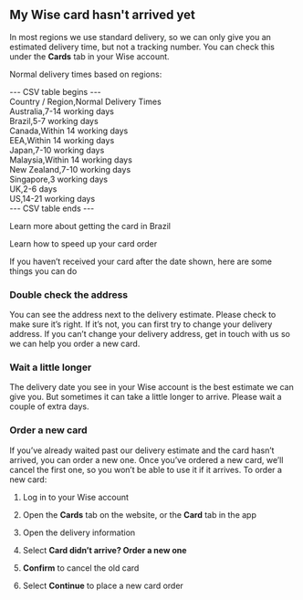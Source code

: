 ## My Wise card hasn't arrived yet  
In most regions we use standard delivery, so we can only give you an estimated delivery time, but not a tracking number. You can check this under the **Cards** tab in your Wise account.

Normal delivery times based on regions: 


--- CSV table begins ---  
Country / Region,Normal Delivery Times  
Australia,7-14 working days  
Brazil,5-7 working days  
Canada,Within 14 working days  
EEA,Within 14 working days  
Japan,7-10 working days  
Malaysia,Within 14 working days  
New Zealand,7-10 working days  
Singapore,3 working days  
UK,2-6 days  
US,14-21 working days  
--- CSV table ends ---  


Learn more about getting the card in Brazil

Learn how to speed up your card order

If you haven’t received your card after the date shown, here are some things you can do

### Double check the address

You can see the address next to the delivery estimate. Please check to make sure it’s right. If it’s not, you can first try to change your delivery address. If you can’t change your delivery address, get in touch with us so we can help you order a new card.

### Wait a little longer

The delivery date you see in your Wise account is the best estimate we can give you. But sometimes it can take a little longer to arrive. Please wait a couple of extra days.

### Order a new card

If you’ve already waited past our delivery estimate and the card hasn’t arrived, you can order a new one. Once you’ve ordered a new card, we’ll cancel the first one, so you won’t be able to use it if it arrives. To order a new card:

  1. Log in to your Wise account

  2. Open the **Cards** tab on the website, or the **Card** tab in the app

  3. Open the delivery information

  4. Select **Card didn’t arrive? Order a new one**

  5.  **Confirm** to cancel the old card

  6. Select **Continue** to place a new card order